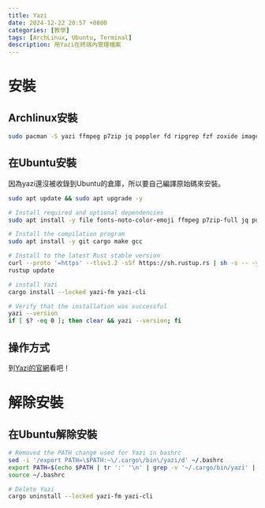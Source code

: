 ```yaml
---
title: Yazi
date: 2024-12-22 20:57 +0800
categories: [教學]
tags: [ArchLinux, Ubuntu, Terminal]
description: 用Yazi在終端內管理檔案
---
```


# 安裝
## Archlinux安裝
```bash
sudo pacman -S yazi ffmpeg p7zip jq poppler fd ripgrep fzf zoxide imagemagick ttf-nerd-fonts-symbols ttf-nerd-fonts-symbols-common
```

## 在Ubuntu安裝
因為yazi還沒被收錄到Ubuntu的倉庫，所以要自己編譯原始碼來安裝。 <br>
```bash
sudo apt update && sudo apt upgrade -y

# Install required and optional dependencies
sudo apt install -y file fonts-noto-color-emoji ffmpeg p7zip-full jq poppler-utils fd-find ripgrep fzf zoxide imagemagick xclip xsel wl-clipboard

# Install the compilation program
sudo apt install -y git cargo make gcc

# Install to the latest Rust stable version
curl --proto '=https' --tlsv1.2 -sSf https://sh.rustup.rs | sh -s -- -y
rustup update

# install Yazi
cargo install --locked yazi-fm yazi-cli

# Verify that the installation was successful
yazi --version
if [ $? -eq 0 ]; then clear && yazi --version; fi
```

## 操作方式
到[Yazi的官網](https://yazi-rs.github.io/docs/quick-start)看吧！

# 解除安裝
## 在Ubuntu解除安裝
```bash
# Removed the PATH change used for Yazi in bashrc
sed -i '/export PATH=\$PATH:~\/.cargo\/bin\/yazi/d' ~/.bashrc
export PATH=$(echo $PATH | tr ':' '\n' | grep -v '~/.cargo/bin/yazi' | paste -sd ':')
source ~/.bashrc

# Delete Yazi
cargo uninstall --locked yazi-fm yazi-cli
```
